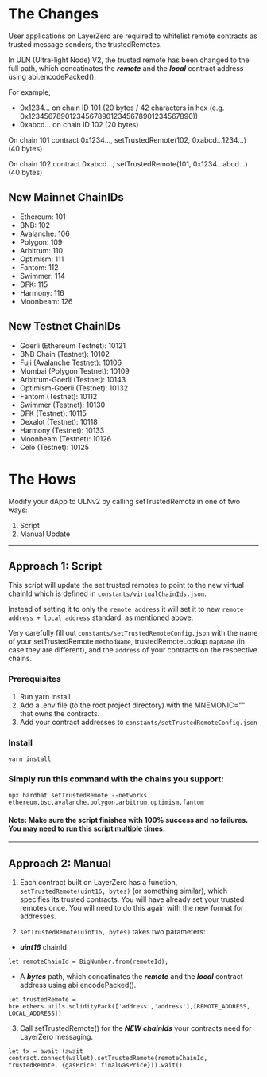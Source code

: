 # The Changes
User applications on LayerZero are required to whitelist remote contracts as trusted message senders, the trustedRemotes.

In ULN (Ultra-light Node) V2, the trusted remote has been changed to the full path, which concatinates the ***remote*** and the ***local*** contract address using abi.encodePacked().

For example,
- 0x1234... on chain ID 101 (20 bytes / 42 characters in hex (e.g. 0x1234567890123456789012345678901234567890))
- 0xabcd... on chain ID 102 (20 bytes)

On chain 101 contract 0x1234..., setTrustedRemote(102, 0xabcd...1234...) (40 bytes)

On chain 102 contract 0xabcd..., setTrustedRemote(101, 0x1234...abcd...) (40 bytes)

## New Mainnet ChainIDs

- Ethereum: 101
- BNB: 102
- Avalanche: 106
- Polygon: 109
- Arbitrum: 110
- Optimism: 111
- Fantom: 112
- Swimmer: 114
- DFK: 115
- Harmony: 116
- Moonbeam: 126

## New Testnet ChainIDs

- Goerli (Ethereum Testnet): 10121
- BNB Chain (Testnet): 10102
- Fuji (Avalanche Testnet): 10106
- Mumbai (Polygon Testnet): 10109
- Arbitrum-Goerli (Testnet): 10143
- Optimism-Goerli (Testnet): 10132
- Fantom (Testnet): 10112
- Swimmer (Testnet): 10130
- DFK (Testnet): 10115
- Dexalot (Testnet): 10118
- Harmony (Testnet): 10133
- Moonbeam (Testnet): 10126
- Celo (Testnet): 10125

# The Hows

Modify your dApp to ULNv2 by calling setTrustedRemote in one of two ways:

1. Script
2. Manual Update
---
## Approach 1: Script
This script will update the set trusted remotes to point to the new virtual chainId which is defined in `constants/virtualChainIds.json`.

Instead of setting it to only the `remote address` it will set it to new `remote address + local address` standard, as mentioned above.

Very carefully fill out `constants/setTrustedRemoteConfig.json` with the name of your setTrustedRemote `methodName`, trustedRemoteLookup `mapName` (in case they are different), and the `address` of your contracts on the respective chains.

### Prerequisites

1. Run yarn install
2. Add a .env file (to the root project directory) with the MNEMONIC="" that owns the contracts.
3. Add your contract addresses to `constants/setTrustedRemoteConfig.json`

### Install
`yarn install`

### Simply run this command with the chains you support:
`npx hardhat setTrustedRemote --networks ethereum,bsc,avalanche,polygon,arbitrum,optimism,fantom`
#### Note: Make sure the script finishes with 100% success and no failures. You may need to run this script multiple times.

---
## Approach 2: Manual
1. Each contract built on LayerZero has a function, `setTrustedRemote(uint16, bytes)` (or something similar), which specifies its trusted contracts. You will have already set your trusted remotes once. You will need to do this again with the new format for addresses.

2. `setTrustedRemote(uint16, bytes)` takes two parameters:
- ***uint16*** chainId

`let remoteChainId = BigNumber.from(remoteId);`

- A ***bytes*** path, which concatinates the ***remote*** and the ***local*** contract address using abi.encodePacked().

`let trustedRemote = hre.ethers.utils.solidityPack(['address','address'],[REMOTE_ADDRESS, LOCAL_ADDRESS])`

3. Call setTrustedRemote() for the ***NEW chainIds*** your contracts need for LayerZero messaging.

`let tx = await (await contract.connect(wallet).setTrustedRemote(remoteChainId, trustedRemote, {gasPrice: finalGasPrice})).wait()`
